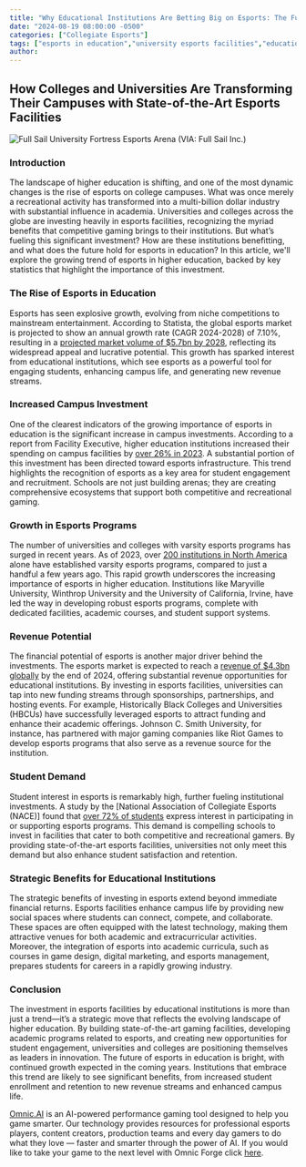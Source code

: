 ```yaml
---
title: "Why Educational Institutions Are Betting Big on Esports: The Future of Campus Facilities"
date: "2024-08-19 08:00:00 -0500"
categories: ["Collegiate Esports"]
tags: ["esports in education","university esports facilities","educational investment in gaming","college esports programs","student engagement","esports career opportunities","campus life","higher education trends","student recruitment","academic development"]
author:
---
```


## How Colleges and Universities Are Transforming Their Campuses with State-of-the-Art Esports Facilities

![Full Sail University Fortress Esports Arena](/2024-08-19-Why-Educational-Institutions-Are-Betting-Big-on-Esports-The-Future-of-Campus-Facilities.jpg)
(VIA: Full Sail Inc.)

### Introduction

The landscape of higher education is shifting, and one of the most dynamic changes is the rise of esports on college campuses. What was once merely a recreational activity has transformed into a multi-billion dollar industry with substantial influence in academia. Universities and colleges across the globe are investing heavily in esports facilities, recognizing the myriad benefits that competitive gaming brings to their institutions. But what’s fueling this significant investment? How are these institutions benefitting, and what does the future hold for esports in education? In this article, we'll explore the growing trend of esports in higher education, backed by key statistics that highlight the importance of this investment.

### The Rise of Esports in Education

Esports has seen explosive growth, evolving from niche competitions to mainstream entertainment. According to Statista, the global esports market is projected to show an annual growth rate (CAGR 2024-2028) of 7.10%, resulting in a [projected market volume of $5.7bn by 2028](https://www.statista.com/outlook/amo/esports/worldwide), reflecting its widespread appeal and lucrative potential. This growth has sparked interest from educational institutions, which see esports as a powerful tool for engaging students, enhancing campus life, and generating new revenue streams.

### Increased Campus Investment

One of the clearest indicators of the growing importance of esports in education is the significant increase in campus investments. According to a report from Facility Executive, higher education institutions increased their spending on campus facilities by [over 26% in 2023](https://facilityexecutive.com/higher-education-facilities-investments-on-the-rise/). A substantial portion of this investment has been directed toward esports infrastructure. This trend highlights the recognition of esports as a key area for student engagement and recruitment. Schools are not just building arenas; they are creating comprehensive ecosystems that support both competitive and recreational gaming.

### Growth in Esports Programs

The number of universities and colleges with varsity esports programs has surged in recent years. As of 2023, over [200 institutions in North America](https://library.educause.edu/resources/2021/8/expanding-esports-in-higher-ed-benefits-and-guidance-for-new-esports-programs) alone have established varsity esports programs, compared to just a handful a few years ago. This rapid growth underscores the increasing importance of esports in higher education. Institutions like Maryville University, Winthrop University and the University of California, Irvine, have led the way in developing robust esports programs, complete with dedicated facilities, academic courses, and student support systems.

### Revenue Potential

The financial potential of esports is another major driver behind the investments. The esports market is expected to reach a [revenue of $4.3bn globally](https://www.statista.com/outlook/amo/esports/worldwide) by the end of 2024, offering substantial revenue opportunities for educational institutions. By investing in esports facilities, universities can tap into new funding streams through sponsorships, partnerships, and hosting events. For example, Historically Black Colleges and Universities (HBCUs) have successfully leveraged esports to attract funding and enhance their academic offerings. Johnson C. Smith University, for instance, has partnered with major gaming companies like Riot Games to develop esports programs that also serve as a revenue source for the institution.

### Student Demand

Student interest in esports is remarkably high, further fueling institutional investments. A study by the [National Association of Collegiate Esports (NACE)] found that [over 72% of students](https://www.nacesports.org/) express interest in participating in or supporting esports programs. This demand is compelling schools to invest in facilities that cater to both competitive and recreational gamers. By providing state-of-the-art esports facilities, universities not only meet this demand but also enhance student satisfaction and retention.

### Strategic Benefits for Educational Institutions

The strategic benefits of investing in esports extend beyond immediate financial returns. Esports facilities enhance campus life by providing new social spaces where students can connect, compete, and collaborate. These spaces are often equipped with the latest technology, making them attractive venues for both academic and extracurricular activities. Moreover, the integration of esports into academic curricula, such as courses in game design, digital marketing, and esports management, prepares students for careers in a rapidly growing industry.

### Conclusion

The investment in esports facilities by educational institutions is more than just a trend—it’s a strategic move that reflects the evolving landscape of higher education. By building state-of-the-art gaming facilities, developing academic programs related to esports, and creating new opportunities for student engagement, universities and colleges are positioning themselves as leaders in innovation. The future of esports in education is bright, with continued growth expected in the coming years. Institutions that embrace this trend are likely to see significant benefits, from increased student enrollment and retention to new revenue streams and enhanced campus life.

[Omnic.AI](https://www.omnic.ai/) is an AI-powered performance gaming tool designed to help you game smarter. Our technology provides resources for professional esports players, content creators, production teams and every day gamers to do what they love — faster and smarter through the power of AI. If you would like to take your game to the next level with Omnic Forge click [here](https://forge.omnic.ai/).